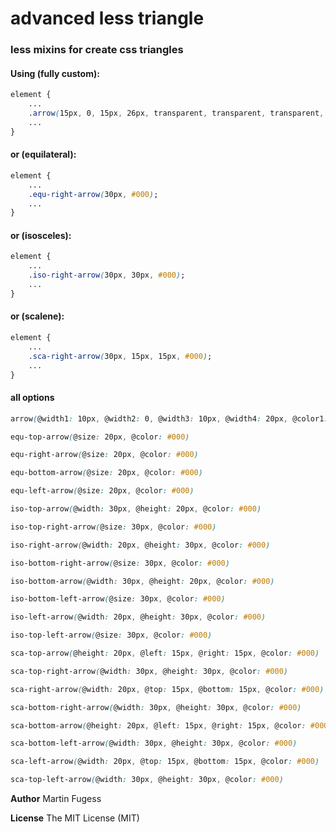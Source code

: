 # advanced less triangle

### less mixins for create css triangles

#### Using (fully custom):
```css
element {
    ...
    .arrow(15px, 0, 15px, 26px, transparent, transparent, transparent, #000);
    ...
}
```

#### or (equilateral):
```css
element {
    ...
    .equ-right-arrow(30px, #000);
    ...
}
```

#### or (isosceles):
```css
element {
    ...
    .iso-right-arrow(30px, 30px, #000);
    ...
}
```

#### or (scalene):
```css
element {
    ...
    .sca-right-arrow(30px, 15px, 15px, #000);
    ...
}
```

#### all options
```css
arrow(@width1: 10px, @width2: 0, @width3: 10px, @width4: 20px, @color1: transparent, @color2: transparent, @color3: transparent, @color4: #000)
```
```css
equ-top-arrow(@size: 20px, @color: #000)
```
```css
equ-right-arrow(@size: 20px, @color: #000)
```
```css
equ-bottom-arrow(@size: 20px, @color: #000)
```
```css
equ-left-arrow(@size: 20px, @color: #000)
```
```css
iso-top-arrow(@width: 30px, @height: 20px, @color: #000)
```
```css
iso-top-right-arrow(@size: 30px, @color: #000)
```
```css
iso-right-arrow(@width: 20px, @height: 30px, @color: #000)
```
```css
iso-bottom-right-arrow(@size: 30px, @color: #000)
```
```css
iso-bottom-arrow(@width: 30px, @height: 20px, @color: #000)
```
```css
iso-bottom-left-arrow(@size: 30px, @color: #000)
```
```css
iso-left-arrow(@width: 20px, @height: 30px, @color: #000)
```
```css
iso-top-left-arrow(@size: 30px, @color: #000)
```
```css
sca-top-arrow(@height: 20px, @left: 15px, @right: 15px, @color: #000)
```
```css
sca-top-right-arrow(@width: 30px, @height: 30px, @color: #000)
```
```css
sca-right-arrow(@width: 20px, @top: 15px, @bottom: 15px, @color: #000)
```
```css
sca-bottom-right-arrow(@width: 30px, @height: 30px, @color: #000)
```
```css
sca-bottom-arrow(@height: 20px, @left: 15px, @right: 15px, @color: #000)
```
```css
sca-bottom-left-arrow(@width: 30px, @height: 30px, @color: #000)
```
```css
sca-left-arrow(@width: 20px, @top: 15px, @bottom: 15px, @color: #000)
```
```css
sca-top-left-arrow(@width: 30px, @height: 30px, @color: #000)
```


**Author**
Martin Fugess

**License**
The MIT License (MIT)
